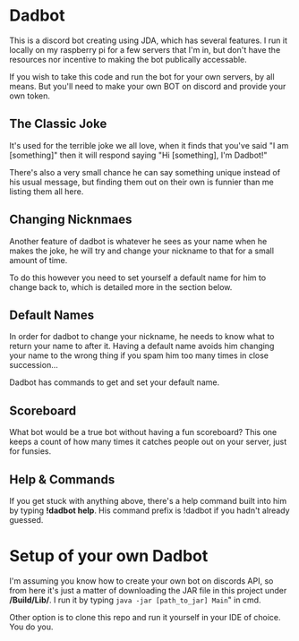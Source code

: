 # Dadbot
This is a discord bot creating using JDA, which has several features. I run it locally on my raspberry pi for a few servers that I'm in, but don't have the resources nor incentive to making the bot publically accessable.

If you wish to take this code and run the bot for your own servers, by all means. But you'll need to make your own BOT on discord and provide your own token.

## The Classic Joke
It's used for the terrible joke we all love, when it finds that you've said "I am [something]" then it will respond saying "Hi [something], I'm Dadbot!" 

There's also a very small chance he can say something unique instead of his usual message, but finding them out on their own is funnier than me listing them all here.

## Changing Nicknmaes
Another feature of dadbot is whatever he sees as your name when he makes the joke, he will try and change your nickname to that for a small amount of time.

To do this however you need to set yourself a default name for him to change back to, which is detailed more in the section below.

## Default Names
In order for dadbot to change your nickname, he needs to know what to return your name to after it. Having a default name avoids him changing your name to the wrong thing if you spam him too many times in close succession...

Dadbot has commands to get and set your default name.

## Scoreboard
What bot would be a true bot without having a fun scoreboard? This one keeps a count of how many times it catches people out on your server, just for funsies.

## Help & Commands
If you get stuck with anything above, there's a help command built into him by typing **!dadbot help**. His command prefix is !dadbot if you hadn't already guessed.

# Setup of your own Dadbot
I'm assuming you know how to create your own bot on discords API, so from here it's just a matter of downloading the JAR file in this project under **/Build/Lib/**. I run it by typing `java -jar [path_to_jar] Main`" in cmd.

Other option is to clone this repo and run it yourself in your IDE of choice. You do you.
